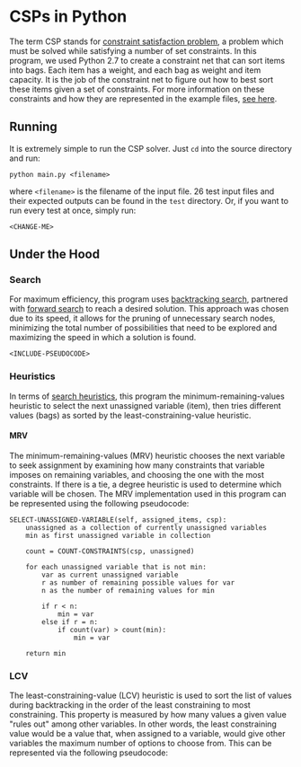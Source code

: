 # CSPs in Python
The term CSP stands for [constraint satisfaction problem](https://en.wikipedia.org/wiki/Constraint_satisfaction_problem), a problem which must be solved while satisfying a number of set constraints. In this program, we used Python 2.7 to create a constraint net that can sort items into bags. Each item has a weight, and each bag as weight and item capacity. It is the job of the constraint net to figure out how to best sort these items given a set of constraints. For more information on these constraints and how they are represented in the example files, [see here](https://sites.google.com/site/cs4341aiatwpi/projects/project-4--csp).

## Running
It is extremely simple to run the CSP solver. Just `cd` into the source directory and run:

`python main.py <filename>`

where `<filename>` is the filename of the input file. 26 test input files and their expected outputs can be found in the `test` directory. Or, if you want to run every test at once, simply run:

`<CHANGE-ME>`

## Under the Hood
### Search
For maximum efficiency, this program uses [backtracking search](https://en.wikipedia.org/wiki/Backtracking), partnered with [forward search](https://en.wikipedia.org/wiki/State_space_planning#Forward_Search) to reach a desired solution. This approach was chosen due to its speed, it allows for the pruning of unnecessary search nodes, minimizing the total number of possibilities that need to be explored and maximizing the speed in which a solution is found.

`<INCLUDE-PSEUDOCODE>`

### Heuristics
In terms of [search heuristics](https://www.cs.unc.edu/~lazebnik/fall10/lec08_csp2.pdf), this program the minimum-remaining-values heuristic to select the next unassigned variable (item), then tries different values (bags) as sorted by the least-constraining-value heuristic.

#### MRV
The minimum-remaining-values (MRV) heuristic chooses the next variable to seek assignment by examining how many constraints that variable imposes on remaining variables, and choosing the one with the most constraints. If there is a tie, a degree heuristic is used to determine which variable will be chosen. The MRV implementation used in this program can be represented using the following pseudocode:

```
SELECT-UNASSIGNED-VARIABLE(self, assigned_items, csp):
    unassigned as a collection of currently unassigned variables
    min as first unassigned variable in collection

    count = COUNT-CONSTRAINTS(csp, unassigned)

    for each unassigned variable that is not min:
        var as current unassigned variable     
        r as number of remaining possible values for var
        n as the number of remaining values for min

        if r < n:
            min = var
        else if r = n:
            if count(var) > count(min):
                min = var

    return min
```

### LCV
The least-constraining-value (LCV) heuristic is used to sort the list of values during backtracking in the order of the least constraining to most constraining. This property is measured by how many values a given value "rules out" among other variables. In other words, the least constraining value would be a value that, when assigned to a variable, would give other variables the maximum number of options to choose from. This can be represented via the following pseudocode:
